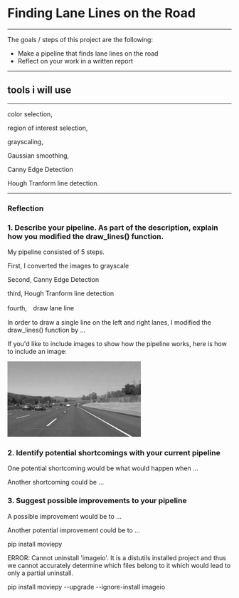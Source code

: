 # **Finding Lane Lines on the Road** 

---

The goals / steps of this project are the following:
* Make a pipeline that finds lane lines on the road
* Reflect on your work in a written report


[//]: # (Image References)

[image1]: ./examples/grayscale.jpg "Grayscale"

---

## tools i will use

---

color selection, 

region of interest selection, 

grayscaling, 

Gaussian smoothing, 

Canny Edge Detection 
 
Hough Tranform line detection. 

---

### Reflection



### 1. Describe your pipeline. As part of the description, explain how you modified the draw_lines() function.

My pipeline consisted of 5 steps. 

First, I converted the images to grayscale

Second, Canny Edge Detection 

third,  Hough Tranform  line detection

fourth,　draw lane line



In order to draw a single line on the left and right lanes, I modified the draw_lines() function by ...

If you'd like to include images to show how the pipeline works, here is how to include an image: 

![alt text][image1]



### 2. Identify potential shortcomings with your current pipeline


One potential shortcoming would be what would happen when ... 

Another shortcoming could be ...




### 3. Suggest possible improvements to your pipeline

A possible improvement would be to ...

Another potential improvement could be to ...

pip install moviepy

ERROR: Cannot uninstall 'imageio'. It is a distutils installed project and thus we cannot accurately determine which files belong to it which would lead to only a partial uninstall.

pip install moviepy --upgrade --ignore-install imageio
